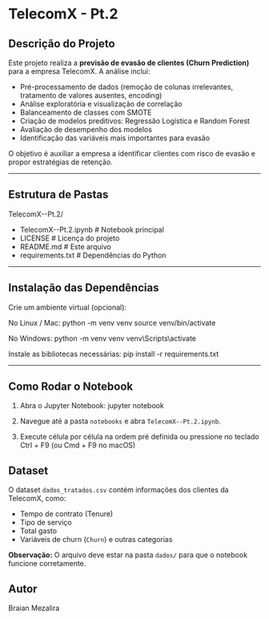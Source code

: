 # TelecomX - Pt.2

## Descrição do Projeto
Este projeto realiza a **previsão de evasão de clientes (Churn Prediction)** para a empresa TelecomX. 
A análise inclui:
- Pré-processamento de dados (remoção de colunas irrelevantes, tratamento de valores ausentes, encoding)
- Análise exploratória e visualização de correlação
- Balanceamento de classes com SMOTE
- Criação de modelos preditivos: Regressão Logística e Random Forest
- Avaliação de desempenho dos modelos
- Identificação das variáveis mais importantes para evasão

O objetivo é auxiliar a empresa a identificar clientes com risco de evasão e propor estratégias de retenção.

---

## Estrutura de Pastas

TelecomX--Pt.2/
- TelecomX--Pt.2.ipynb      # Notebook principal
- LICENSE                      # Licença do projeto
- README.md                     # Este arquivo
- requirements.txt             # Dependências do Python

---

## Instalação das Dependências
Crie um ambiente virtual (opcional):

No Linux / Mac:
python -m venv venv
source venv/bin/activate

No Windows:
python -m venv venv
venv\Scripts\activate

Instale as bibliotecas necessárias:
pip install -r requirements.txt

---

## Como Rodar o Notebook
1. Abra o Jupyter Notebook:
jupyter notebook

2. Navegue até a pasta `notebooks` e abra `TelecomX--Pt.2.ipynb`.

3. Execute célula por célula na ordem pré definida ou pressione no teclado Ctrl + F9 (ou Cmd + F9 no macOS)

## Dataset
O dataset `dados_tratados.csv` contém informações dos clientes da TelecomX, como:
- Tempo de contrato (Tenure)
- Tipo de serviço
- Total gasto
- Variáveis de churn (`Churn`) e outras categorias

**Observação:** O arquivo deve estar na pasta `dados/` para que o notebook funcione corretamente.

## Autor
Braian Mezalira


